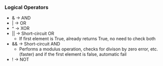 ### Logical Operators
- & -> AND
- | -> OR
- ^ -> XOR
- || -> Short-circuit OR
    - If first element is True, already returns True, no need to check both
- && -> Short-circuit AND
    - Performs a modulus operation, checks for divison by zero error, etc. (faster) and if the first element is false, automatic fail
- ! -> NOT
